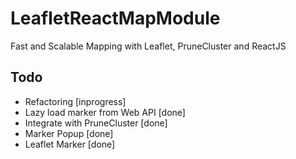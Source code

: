 # LeafletReactMapModule
Fast and Scalable Mapping with Leaflet, PruneCluster and ReactJS

## Todo
* Refactoring [inprogress]
* Lazy load marker from Web API [done]
* Integrate with PruneCluster [done]
* Marker Popup [done]
* Leaflet Marker [done]
